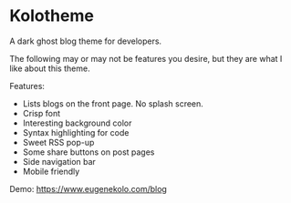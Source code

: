 Kolotheme
=======
A dark ghost blog theme for developers. 

The following may or may not be features you desire, but they are what I like about this theme.

Features:
* Lists blogs on the front page. No splash screen.
* Crisp font
* Interesting background color
* Syntax highlighting for code
* Sweet RSS pop-up
* Some share buttons on post pages
* Side navigation bar
* Mobile friendly

Demo: https://www.eugenekolo.com/blog

